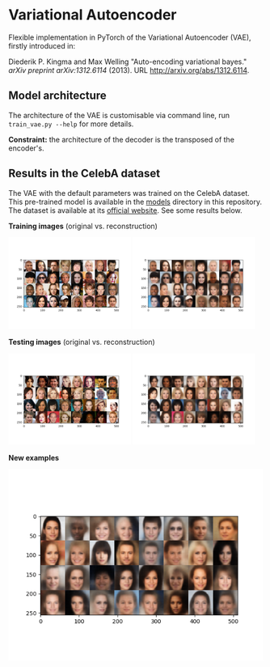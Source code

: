 # Variational Autoencoder
Flexible implementation in PyTorch of the Variational Autoencoder (VAE), firstly introduced in:

Diederik P. Kingma and Max Welling "Auto-encoding variational bayes." *arXiv preprint arXiv:1312.6114* (2013). URL http://arxiv.org/abs/1312.6114.

## Model architecture
The architecture of the VAE is customisable via command line, run ``train_vae.py --help`` for more details.

**Constraint:** the architecture of the decoder is the transposed of the encoder's.

## Results in the CelebA dataset
The VAE with the default parameters was trained on the CelebA dataset. This pre-trained model is available in the [models](https://github.com/dpernes/vae/tree/master/models) directory in this repository. The dataset is available at its [official website](http://mmlab.ie.cuhk.edu.hk/projects/CelebA.html). See some results below.

**Training images** (original vs. reconstruction)
<div>
	<img src='imgs/train_orig.png', width="48%">
  <img src='imgs/train_rec.png', width="48%">
</div>

**Testing images** (original vs. reconstruction)
<div>
	<img src='imgs/valid_orig.png', width="48%">
  <img src='imgs/valid_rec.png', width="48%">
</div>

**New examples**
<div>
	<img src='imgs/gen.png', width="100%">
</div>
